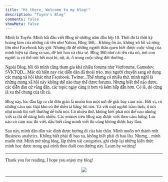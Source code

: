 ```yaml
---
title: "Hi there, Welcome to my blog!"
description: "Tuyen's Blog"
comments: false
showMeta: false
---
```


<p style = "font-family:Lora; font-weight: 400">Mình là Tuyến. Mình bắt đầu viết Blog từ những năm đầu lớp 10. Thời đó là thời kỳ hoàng kim của những cái tên như Yahoo, Blog 360,...Không ồn ào, không xô bồ và rộng lớn như Facebook bây giờ. Nhưng đủ để những người thân quen biết được cuộc sống của mình hiện tại đang ra sao, để hỏi han và chia sẻ. Blog 360 như cái tên của nó, nơi con người ta có thể trút hết mọi hỉ, nộ, ái, ố trong cuộc sống đời thường...<p>

<p style = "font-family:Lora; font-weight: 400">Ngoài Blog, hồi đó mình cũng tham gia khá nhiều forums như Vozforums, Gamedev, SVKTQD,...Mặc dù hiện nay các diễn đàn đã thoái trào, mọi người chuyển sang sử dụng các mạng xã hội khác như Facebook, Twitter...Thế nhưng có nhiều thứ, mình nghĩ là những mạng xã hội này không thể nào thay thế được forums. Nhưng biết thế nào được, các diễn đàn cứ vắng dần, các topic ngày càng ít hơn và kém hấp dẫn hơn. Có lẽ, đó cũng là xu thế chung của tất cả.</p>

<p style = "font-family:Lora; font-weight: 400">Blog này, lúc đầu lập ra chỉ đơn giản là muốn tìm một nơi để giãi bày cảm xúc. Bởi vì, có những cảm xúc thật khó có thể diễn tả bằng lời nói. Và với một người trầm tính, ít nói như mình thì viết thường dễ hơn nói. Có nhiều thứ, không biết phải nói thế nào nhưng viết ra thì dễ dàng hơn nhiều. Các entries trên Blog này được viết theo cảm hứng. Lúc nào có cảm xúc thì viết, dẫu biết rằng mình viết thì cũng không được hay lắm.</p>

<p style = "font-family:Lora; font-weight: 400">Sau này, mình dần dần xác định được hướng đi của bản thân. Mình muốn trở thành một Business analytics. Không biết phải đi bao xa, không biết phải đi bao lâu. Nhưng,...mình muốn thử. Mình mở rộng blog, lập thêm vài categories, ghi chép lại những kiến thức mình học được trong quá trình theo đuổi con đường này. Learn by writing!</p>

---

<p style = "font-family:Lora; font-weight: 400">Thank you for reading, I hope you enjoy my blog!</p>

<p align="center"><img src="/images/explore.jpg"></p>

---
